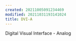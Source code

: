 ```yaml
---
created: 20211005091234469
modified: 20211031193141024
title: DVI-A
---
```


Digital Visual Interface - Analog
